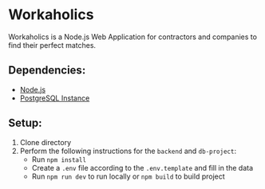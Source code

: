 # Workaholics
Workaholics is a Node.js Web Application for contractors and companies to find their perfect matches.

## Dependencies:
* [Node.js](https://nodejs.org/en)
* [PostgreSQL Instance](https://www.postgresql.org/)

## Setup:
1. Clone directory
2. Perform the following instructions for the `backend` and `db-project`:
    * Run `npm install`
    * Create a `.env` file according to the `.env.template` and fill in the data
    * Run `npm run dev` to run locally or `npm build` to build project
